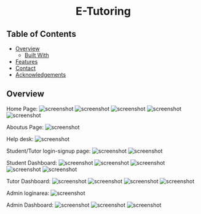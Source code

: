 <h1 align="center">E-Tutoring</h1>

## Table of Contents

- [Overview](#overview)
  - [Built With](#built-with)
- [Features](#features)
- [Contact](#contact)
- [Acknowledgements](#acknowledgements)


## Overview

Home Page:
![screenshot](https://github.com/immadsidd/E-Tutoring-/blob/main/screenshots/c1.PNG)
![screenshot](https://github.com/immadsidd/E-Tutoring-/blob/main/screenshots/c2.PNG)
![screenshot](https://github.com/immadsidd/E-Tutoring-/blob/main/screenshots/c3.PNG)
![screenshot](https://github.com/immadsidd/E-Tutoring-/blob/main/screenshots/c4.PNG)
![screenshot](https://github.com/immadsidd/E-Tutoring-/blob/main/screenshots/c5.PNG)

Aboutus Page:
![screenshot](https://github.com/immadsidd/E-Tutoring-/blob/main/screenshots/c7.PNG)

Help desk:
![screenshot](https://github.com/immadsidd/E-Tutoring-/blob/main/screenshots/c6.PNG)

Student/Tutor login-signup page:
![screenshot](https://github.com/immadsidd/E-Tutoring-/blob/main/screenshots/c8.PNG)
![screenshot](https://github.com/immadsidd/E-Tutoring-/blob/main/screenshots/c9.PNG)

Student Dashboard:
![screenshot](https://github.com/immadsidd/E-Tutoring-/blob/main/screenshots/c10.PNG)
![screenshot](https://github.com/immadsidd/E-Tutoring-/blob/main/screenshots/c11.PNG)
![screenshot](https://github.com/immadsidd/E-Tutoring-/blob/main/screenshots/c12.PNG)
![screenshot](https://github.com/immadsidd/E-Tutoring-/blob/main/screenshots/c13.PNG)
![screenshot](https://github.com/immadsidd/E-Tutoring-/blob/main/screenshots/c14.PNG)

Tutor Dashboard:
![screenshot](https://github.com/immadsidd/E-Tutoring-/blob/main/screenshots/c15.PNG)
![screenshot](https://github.com/immadsidd/E-Tutoring-/blob/main/screenshots/c16.PNG)
![screenshot](https://github.com/immadsidd/E-Tutoring-/blob/main/screenshots/c17.PNG)
![screenshot](https://github.com/immadsidd/E-Tutoring-/blob/main/screenshots/c18.PNG)

Admin loginarea:
![screenshot](https://github.com/immadsidd/E-Tutoring-/blob/main/screenshots/c19.PNG)

Admin Dashboard:
![screenshot](https://github.com/immadsidd/E-Tutoring-/blob/main/screenshots/c20.PNG)
![screenshot](https://github.com/immadsidd/E-Tutoring-/blob/main/screenshots/c21.PNG)
![screenshot](https://github.com/immadsidd/E-Tutoring-/blob/main/screenshots/c22.PNG)
